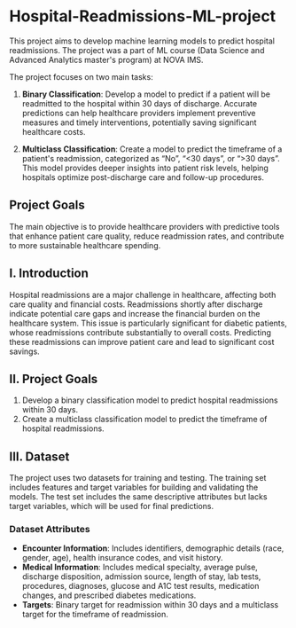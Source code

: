 # Hospital-Readmissions-ML-project
This project aims to develop machine learning models to predict hospital readmissions. The project was a part of ML course (Data Science and Advanced Analytics master's program) at NOVA IMS.

The project focuses on two main tasks:

1. **Binary Classification**: Develop a model to predict if a patient will be readmitted to the hospital within 30 days of discharge. Accurate predictions can help healthcare providers implement preventive measures and timely interventions, potentially saving significant healthcare costs.
   
2. **Multiclass Classification**: Create a model to predict the timeframe of a patient's readmission, categorized as “No”, “<30 days”, or “>30 days”. This model provides deeper insights into patient risk levels, helping hospitals optimize post-discharge care and follow-up procedures.

## Project Goals
The main objective is to provide healthcare providers with predictive tools that enhance patient care quality, reduce readmission rates, and contribute to more sustainable healthcare spending.

## I. Introduction
Hospital readmissions are a major challenge in healthcare, affecting both care quality and financial costs. Readmissions shortly after discharge indicate potential care gaps and increase the financial burden on the healthcare system. This issue is particularly significant for diabetic patients, whose readmissions contribute substantially to overall costs. Predicting these readmissions can improve patient care and lead to significant cost savings.

## II. Project Goals
1. Develop a binary classification model to predict hospital readmissions within 30 days.
2. Create a multiclass classification model to predict the timeframe of hospital readmissions.

## III. Dataset
The project uses two datasets for training and testing. The training set includes features and target variables for building and validating the models. The test set includes the same descriptive attributes but lacks target variables, which will be used for final predictions.

### Dataset Attributes
- **Encounter Information**: Includes identifiers, demographic details (race, gender, age), health insurance codes, and visit history.
- **Medical Information**: Includes medical specialty, average pulse, discharge disposition, admission source, length of stay, lab tests, procedures, diagnoses, glucose and A1C test results, medication changes, and prescribed diabetes medications.
- **Targets**: Binary target for readmission within 30 days and a multiclass target for the timeframe of readmission.
